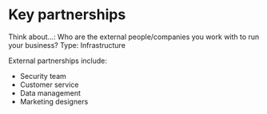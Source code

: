 # Key partnerships

Think about...: Who are the external people/companies you work with to run your business?
Type: Infrastructure

External partnerships include: 

- Security team
- Customer service
- Data management
- Marketing designers